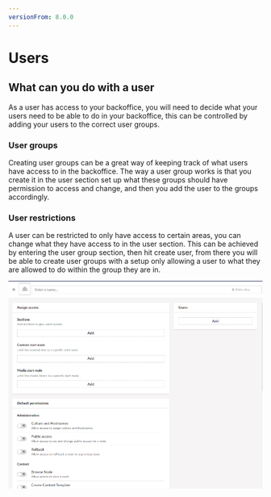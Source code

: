 ```yaml
---
versionFrom: 8.0.0
---
```

# Users

## What can you do with a user

As a user has access to your backoffice, you will need to decide what your users need to be able to do in your backoffice, this can be controlled by adding your users to the correct user groups.

### User groups

Creating user groups can be a great way of keeping track of what users have access to in the backoffice.
The way a user group works is that you create it in the user section set up what these groups should have permission to access and change, and then you add the user to the groups accordingly.

### User restrictions

A user can be restricted to only have access to certain areas, you can change what they have access to in the user section.
This can be achieved by entering the user group section, then hit create user, from there you will be able to create user groups with a setup only allowing a user to what they are allowed to do within the group they are in.

![Image of the user group creation section](images/User-creation.png)